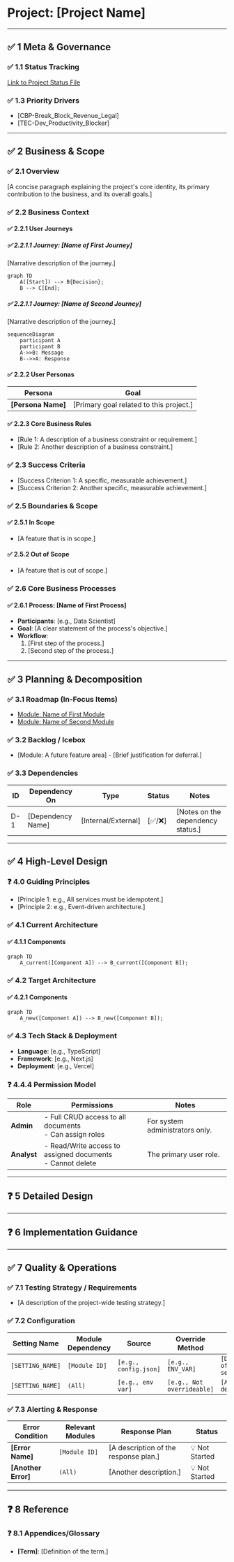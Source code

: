 # Project: [Project Name]

<!-- This document is the single source of truth for the entire project. It defines the strategic goals, system-wide architecture, and overall plan. -->

---

## ✅ 1 Meta & Governance

### ✅ 1.1 Status Tracking

<!-- Link to the live status document for this project. -->

[Link to Project Status File](./project-status.md)

### ✅ 1.3 Priority Drivers

<!-- List the stable Driver IDs from the root documentation that justify this project's priority. -->

- [CBP-Break_Block_Revenue_Legal]
- [TEC-Dev_Productivity_Blocker]

---

## ✅ 2 Business & Scope

### ✅ 2.1 Overview

<!-- Provide a one-to-three sentence summary of the project's identity, mission, and value proposition. -->

[A concise paragraph explaining the project's core identity, its primary contribution to the business, and its overall goals.]

### ✅ 2.2 Business Context

<!-- Provide the narrative and domain-specific details behind the work. -->

#### ✅ 2.2.1 User Journeys

<!-- A container for one or more Journey sections. -->

##### ✅ 2.2.1.1 Journey: [Name of First Journey]

<!-- A self-contained description of a single, specific user journey. -->

[Narrative description of the journey.]

```mermaid
graph TD
    A([Start]) --> B{Decision};
    B --> C[End];
```

##### ✅ 2.2.1.1 Journey: [Name of Second Journey]

<!-- A self-contained description of a single, specific user journey. -->

[Narrative description of the journey.]

```mermaid
sequenceDiagram
    participant A
    participant B
    A->>B: Message
    B-->>A: Response
```

#### ✅ 2.2.2 User Personas

<!-- Define the target user(s) for this project. -->

| Persona            | Goal                                    |
| ------------------ | --------------------------------------- |
| **[Persona Name]** | [Primary goal related to this project.] |

#### ✅ 2.2.3 Core Business Rules

<!-- Enumerate the critical, overarching business rules that govern this project's behavior. -->

- [Rule 1: A description of a business constraint or requirement.]
- [Rule 2: Another description of a business constraint.]

### ✅ 2.3 Success Criteria

<!-- Define the measurable outcomes that indicate this project is complete for its current phase. -->

- [Success Criterion 1: A specific, measurable achievement.]
- [Success Criterion 2: Another specific, measurable achievement.]

### ✅ 2.5 Boundaries & Scope

<!-- A container heading for the explicit definition of the work's boundaries. -->

#### ✅ 2.5.1 In Scope

<!-- A bulleted list of functionalities, features, or outcomes that are explicitly included in the scope of the artefact. -->

- [A feature that is in scope.]

#### ✅ 2.5.2 Out of Scope

<!-- A bulleted list of functionalities, features, or outcomes that are explicitly excluded from the scope of the artefact. -->

- [A feature that is out of scope.]

### ✅ 2.6 Core Business Processes

<!-- A container for one or more Process sections. -->

#### ✅ 2.6.1 Process: [Name of First Process]

<!-- A self-contained description of a single business process. -->

- **Participants**: [e.g., Data Scientist]
- **Goal**: [A clear statement of the process's objective.]
- **Workflow**:
  1. [First step of the process.]
  2. [Second step of the process.]

---

## ✅ 3 Planning & Decomposition

### ✅ 3.1 Roadmap (In-Focus Items)

<!-- List the modules that are actively planned for the current implementation cycle. -->

- [Module: Name of First Module](./[module-id]/[module-id]-module-plan.md)
- [Module: Name of Second Module](./[module-id]/[module-id]-module-plan.md)

### ✅ 3.2 Backlog / Icebox

<!-- List modules that have been considered but are not scheduled for the current cycle. -->

- [Module: A future feature area] - [Brief justification for deferral.]

### ✅ 3.3 Dependencies

<!-- List any internal or external dependencies that could block the progress of this project. -->

| ID  | Dependency On     | Type                | Status  | Notes                             |
| --- | ----------------- | ------------------- | ------- | --------------------------------- |
| D-1 | [Dependency Name] | [Internal/External] | [✅/❌] | [Notes on the dependency status.] |

---

## ✅ 4 High-Level Design

### ❓ 4.0 Guiding Principles

<!-- Document any high-level architectural rules or constraints that apply to the entire project. -->

- [Principle 1: e.g., All services must be idempotent.]
- [Principle 2: e.g., Event-driven architecture.]

### ✅ 4.1 Current Architecture

<!-- Describe the existing system before the changes in this project are implemented. Optional for "greenfield" work. -->

#### ✅ 4.1.1 Components

<!-- Provide a diagram of the main "as-is" components and their relationships. -->

```mermaid
graph TD
    A_current([Component A]) --> B_current([Component B]);
```

### ✅ 4.2 Target Architecture

<!-- Describe the proposed "to-be" state of the system after this project is implemented. -->

#### ✅ 4.2.1 Components

<!-- Provide a diagram of the main "to-be" components and their relationships. -->

```mermaid
graph TD
    A_new([Component A]) --> B_new([Component B]);
```

### ✅ 4.3 Tech Stack & Deployment

<!-- Document the key technologies and deployment strategy for this project. -->

- **Language**: [e.g., TypeScript]
- **Framework**: [e.g., Next.js]
- **Deployment**: [e.g., Vercel]

### ❓ 4.4.4 Permission Model

<!-- Defines the access control rules, user roles, and permissions for the system. -->

| Role        | Permissions                                                  | Notes                           |
| ----------- | ------------------------------------------------------------ | ------------------------------- |
| **Admin**   | - Full CRUD access to all documents<br>- Can assign roles    | For system administrators only. |
| **Analyst** | - Read/Write access to assigned documents<br>- Cannot delete | The primary user role.          |

---

## ❓ 5 Detailed Design

<!-- (Optional) High-level detailed design elements that apply project-wide. -->

---

## ❓ 6 Implementation Guidance

<!-- (Optional) High-level implementation guidance for the project. -->

---

## ✅ 7 Quality & Operations

### ✅ 7.1 Testing Strategy / Requirements

<!-- Describe the overall approach for testing the project. -->

- [A description of the project-wide testing strategy.]

### ✅ 7.2 Configuration

<!-- Detail how the project is configured in different environments. -->

| Setting Name     | Module Dependency | Source                | Override Method            | Notes                           |
| ---------------- | ----------------- | --------------------- | -------------------------- | ------------------------------- |
| `[SETTING_NAME]` | `[Module ID]`     | `[e.g., config.json]` | `[e.g., ENV_VAR]`          | `[Description of the setting.]` |
| `[SETTING_NAME]` | `(All)`           | `[e.g., env var]`     | `[e.g., Not overrideable]` | `[Another description.]`        |

### ✅ 7.3 Alerting & Response

<!-- Define how to respond to alerts and operational logs originating from this project. -->

| Error Condition     | Relevant Modules | Response Plan                         | Status         |
| ------------------- | ---------------- | ------------------------------------- | -------------- |
| **[Error Name]**    | `[Module ID]`    | [A description of the response plan.] | 💡 Not Started |
| **[Another Error]** | `(All)`          | [Another description.]                | 💡 Not Started |

---

## ❓ 8 Reference

### ❓ 8.1 Appendices/Glossary

<!-- Provide any additional information, definitions, or links to external resources. -->

- **[Term]**: [Definition of the term.]
